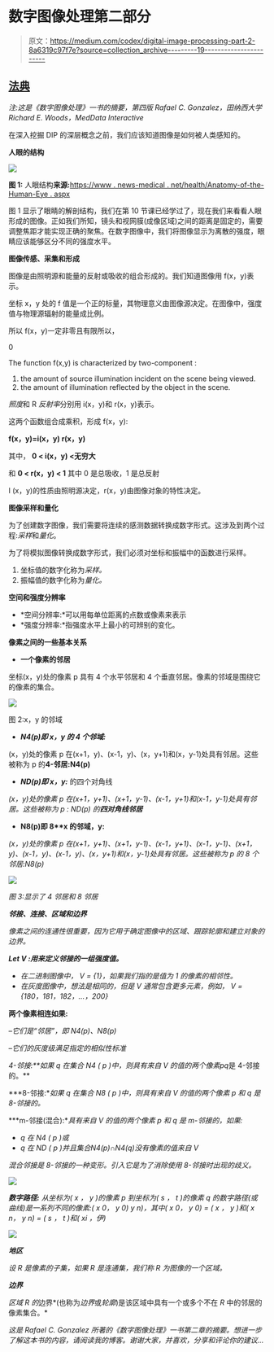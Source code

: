 # 数字图像处理第二部分

> 原文：<https://medium.com/codex/digital-image-processing-part-2-8a6319c97f7e?source=collection_archive---------19----------------------->

## [法典](http://medium.com/codex)

*注:这是《数字图像处理》一书的摘要，第四版 Rafael C. Gonzalez，田纳西大学 Richard E. Woods，MedData Interactive*

在深入挖掘 DIP 的深层概念之前，我们应该知道图像是如何被人类感知的。

**人眼的结构**

![](img/8f8c2e02506cd91b19ab045860ff3ea0.png)

**图 1:** 人眼结构**来源:**[https://www . news-medical . net/health/Anatomy-of-the-Human-Eye . aspx](https://www.news-medical.net/health/Anatomy-of-the-Human-Eye.aspx)

图 1 显示了眼睛的解剖结构，我们在第 10 节课已经学过了，现在我们来看看人眼形成的图像。正如我们所知，镜头和视网膜(成像区域)之间的距离是固定的，需要调整焦距才能实现正确的聚焦。在数字图像中，我们将图像显示为离散的强度，眼睛应该能够区分不同的强度水平。

**图像传感、采集和形成**

图像是由照明源和能量的反射或吸收的组合形成的。我们知道图像用 f(x，y)表示。

坐标 x，y 处的 f 值是一个正的标量，其物理意义由图像源决定。在图像中，强度值与物理源辐射的能量成比例。

所以 f(x，y)一定非零且有限所以，

0

The function f(x,y) is characterized by two-component :

1.  the amount of source illumination incident on the scene being viewed.
2.  the amount of illumination reflected by the object in the scene.

*照度*和 R *反射率*分别用 i(x，y)和 r(x，y)表示。

这两个函数组合成乘积，形成 f(x，y):

**f(x，y)=i(x，y) r(x，y)**

其中， **0 < i(x，y) <无穷大**

和 **0 < r(x，y) < 1** 其中 0 是总吸收，1 是总反射

I (x，y)的性质由照明源决定，r(x，y)由图像对象的特性决定。

**图像采样和量化**

为了创建数字图像，我们需要将连续的感测数据转换成数字形式。这涉及到两个过程:*采样*和*量化*。

为了将模拟图像转换成数字形式，我们必须对坐标和振幅中的函数进行采样。

1.  坐标值的数字化称为*采样。*
2.  振幅值的数字化称为*量化。*

**空间和强度分辨率**

*   *空间分辨率:*可以用每单位距离的点数或像素来表示
*   *强度分辨率:*指强度水平上最小的可辨别的变化。

**像素之间的一些基本关系**

*   **一个像素的邻居**

坐标(x，y)处的像素 p 具有 4 个水平邻居和 4 个垂直邻居。像素的邻域是围绕它的像素的集合。

![](img/4626a6144d1e6f6d2c25573ff880ef7c.png)

图 2:x，y 的邻域

*   ***N4(p)即 x，y 的 4 个邻域:***

(x，y)处的像素 p 在(x+1，y)、(x-1，y)、(x，y+1)和(x，y-1)处具有邻居。这些被称为 p 的**4-邻居:N4(p)**

*   ***ND(p)即 x，y:*** 的四个对角线

*(x，y)处的像素 p 在(x+1，y+1)、(x+1，y-1)、(x-1，y+1)和(x-1，y-1)处具有邻居。这些被称为 p : ND(p) 的**四对角线邻居***

*   ****N8(p)即 8**x 的邻域，y:****

*(x，y)处的像素 p 在(x+1，y+1)、(x+1，y-1)、(x-1，y+1)、(x-1，y-1)、(x+1，y)、(x-1，y)、(x-1，y)、(x，y+1)和(x，y-1)处具有邻居。这些被称为 p 的 8 个邻居:N8(p)*

*![](img/86a85f36436d4c578b9bc8ac0c15deb2.png)*

*图 3:显示了 4 邻居和 8 邻居*

***邻接、连接、区域和边界***

*像素之间的连通性很重要，因为它用于确定图像中的区域、跟踪轮廓和建立对象的边界。*

***Let *V* :用来定义邻接的一组强度值。***

*   *在二进制图像中， *V* = {1}，如果我们指的是值为 1 的像素的相邻性。*
*   *在灰度图像中，想法是相同的，但是 *V* 通常包含更多元素，例如， *V* = {180，181，182，…，200}*

****两个像素相连如果:****

*–它们是“邻居”，即 N4(p)、N8(p)*

*–它们的灰度级满足指定的相似性标准*

***4-邻接:**如果 *q* 在集合 *N4* ( *p* )中，则具有来自 *V* 的值的两个像素*p*q*是 4-邻接的。**

***8-邻接:**如果 *q* 在集合 *N8* ( *p* )中，则具有来自 *V* 的值的两个像素 *p* 和 *q* 是 8-邻接的。*

***m-邻接(混合):**具有来自 *V* 的值的两个像素 *p* 和 *q* 是 m-邻接的，如果:*

*   **q* 在 *N4* ( *p* )或*
*   **q* 在 *ND* ( *p* )并且集合*N4*(*p*)∩*N4*(*q*)没有像素的值来自 V*

*混合邻接是 8-邻接的一种变形。引入它是为了消除使用 8-邻接时出现的歧义。*

*![](img/5443bece6543fef020dc3657f774c2f0.png)*

****数字路径:*** 从坐标为( *x* ， *y* )的像素 *p* 到坐标为( *s* ， *t* )的像素 *q* 的数字路径(或曲线)是一系列不同的像素:( *x* 0， *y* 0) *y* n)，其中( *x* 0， *y* 0) = ( *x* ， *y* )和( *x* n， *y* n) = ( *s* ， *t* )和( *xi* ，*伊*)*

*![](img/c3f5377beffcb20c95c7f2b0c1b0790d.png)*

***地区***

*设 *R* 是像素的子集，如果 *R* 是连通集，我们称 *R* 为图像的一个区域。*

***边界***

*区域 *R* 的*边界*(也称为*边界*或*轮廓*)是该区域中具有一个或多个不在 *R* 中的邻居的像素集合。*

*这是 Rafael C. Gonzalez 所著的《数字图像处理》一书第二章的摘要。想进一步了解这本书的内容，请阅读我的博客。谢谢大家，并喜欢，分享和评论你的建议…*